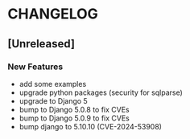 # CHANGELOG

## [Unreleased]

### New Features

- add some examples
- upgrade python packages (security for sqlparse)
- upgrade to Django 5
- bump to Django 5.0.8 to fix CVEs
- bump to Django 5.0.9 to fix CVEs
- bump django to 5.10.10 (CVE-2024-53908)


